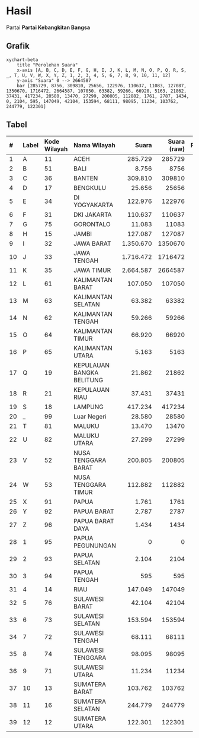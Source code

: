 # Hasil

Partai **Partai Kebangkitan Bangsa**

## Grafik

```mermaid
xychart-beta
    title "Perolehan Suara"
    x-axis [A, B, C, D, E, F, G, H, I, J, K, L, M, N, O, P, Q, R, S, _, T, U, V, W, X, Y, Z, 1, 2, 3, 4, 5, 6, 7, 8, 9, 10, 11, 12]
    y-axis "Suara" 0 --> 2664587
    bar [285729, 8756, 309810, 25656, 122976, 110637, 11083, 127087, 1350670, 1716472, 2664587, 107050, 63382, 59266, 66920, 5163, 21862, 37431, 417234, 28580, 13470, 27299, 200805, 112882, 1761, 2787, 1434, 0, 2104, 595, 147049, 42104, 153594, 68111, 98095, 11234, 103762, 244779, 122301]
```

## Tabel

| #  | Label | Kode Wilayah | Nama Wilayah              | Suara     | Suara (raw) | Persentase |
|:-- |:----- |:------------ |:------------------------- | ---------:| -----------:| ----------:|
| 1  | A     | 11           | ACEH                      | 285.729   | 285729      | 3,21       |
| 2  | B     | 51           | BALI                      | 8.756     | 8756        | 0,10       |
| 3  | C     | 36           | BANTEN                    | 309.810   | 309810      | 3,48       |
| 4  | D     | 17           | BENGKULU                  | 25.656    | 25656       | 0,29       |
| 5  | E     | 34           | DI YOGYAKARTA             | 122.976   | 122976      | 1,38       |
| 6  | F     | 31           | DKI JAKARTA               | 110.637   | 110637      | 1,24       |
| 7  | G     | 75           | GORONTALO                 | 11.083    | 11083       | 0,12       |
| 8  | H     | 15           | JAMBI                     | 127.087   | 127087      | 1,43       |
| 9  | I     | 32           | JAWA BARAT                | 1.350.670 | 1350670     | 15,19      |
| 10 | J     | 33           | JAWA TENGAH               | 1.716.472 | 1716472     | 19,30      |
| 11 | K     | 35           | JAWA TIMUR                | 2.664.587 | 2664587     | 29,96      |
| 12 | L     | 61           | KALIMANTAN BARAT          | 107.050   | 107050      | 1,20       |
| 13 | M     | 63           | KALIMANTAN SELATAN        | 63.382    | 63382       | 0,71       |
| 14 | N     | 62           | KALIMANTAN TENGAH         | 59.266    | 59266       | 0,67       |
| 15 | O     | 64           | KALIMANTAN TIMUR          | 66.920    | 66920       | 0,75       |
| 16 | P     | 65           | KALIMANTAN UTARA          | 5.163     | 5163        | 0,06       |
| 17 | Q     | 19           | KEPULAUAN BANGKA BELITUNG | 21.862    | 21862       | 0,25       |
| 18 | R     | 21           | KEPULAUAN RIAU            | 37.431    | 37431       | 0,42       |
| 19 | S     | 18           | LAMPUNG                   | 417.234   | 417234      | 4,69       |
| 20 | _     | 99           | Luar Negeri               | 28.580    | 28580       | 0,32       |
| 21 | T     | 81           | MALUKU                    | 13.470    | 13470       | 0,15       |
| 22 | U     | 82           | MALUKU UTARA              | 27.299    | 27299       | 0,31       |
| 23 | V     | 52           | NUSA TENGGARA BARAT       | 200.805   | 200805      | 2,26       |
| 24 | W     | 53           | NUSA TENGGARA TIMUR       | 112.882   | 112882      | 1,27       |
| 25 | X     | 91           | PAPUA                     | 1.761     | 1761        | 0,02       |
| 26 | Y     | 92           | PAPUA BARAT               | 2.787     | 2787        | 0,03       |
| 27 | Z     | 96           | PAPUA BARAT DAYA          | 1.434     | 1434        | 0,02       |
| 28 | 1     | 95           | PAPUA PEGUNUNGAN          | 0         | 0           | 0,00       |
| 29 | 2     | 93           | PAPUA SELATAN             | 2.104     | 2104        | 0,02       |
| 30 | 3     | 94           | PAPUA TENGAH              | 595       | 595         | 0,01       |
| 31 | 4     | 14           | RIAU                      | 147.049   | 147049      | 1,65       |
| 32 | 5     | 76           | SULAWESI BARAT            | 42.104    | 42104       | 0,47       |
| 33 | 6     | 73           | SULAWESI SELATAN          | 153.594   | 153594      | 1,73       |
| 34 | 7     | 72           | SULAWESI TENGAH           | 68.111    | 68111       | 0,77       |
| 35 | 8     | 74           | SULAWESI TENGGARA         | 98.095    | 98095       | 1,10       |
| 36 | 9     | 71           | SULAWESI UTARA            | 11.234    | 11234       | 0,13       |
| 37 | 10    | 13           | SUMATERA BARAT            | 103.762   | 103762      | 1,17       |
| 38 | 11    | 16           | SUMATERA SELATAN          | 244.779   | 244779      | 2,75       |
| 39 | 12    | 12           | SUMATERA UTARA            | 122.301   | 122301      | 1,38       |



